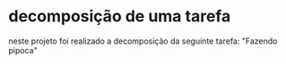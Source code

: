 # decomposição de uma tarefa
neste projeto foi realizado a decomposição da seguinte tarefa: "Fazendo pipoca"
